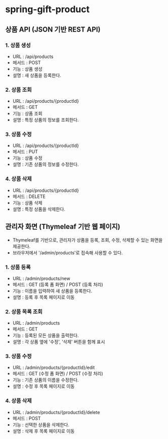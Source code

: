 # spring-gift-product

## 상품 API (JSON 기반 REST API)

### 1. 상품 생성

- URL : /api/products
- 메서드 : POST
- 기능 : 상품 생성
- 설명 : 새 상품을 등록한다.

### 2. 상품 조회

- URL : /api/products/{productId}
- 메서드 : GET
- 기능 : 상품 조회
- 설명 : 특정 상품의 정보를 조회한다.

### 3. 상품 수정

- URL : /api/products/{productId}
- 메서드 : PUT
- 기능 : 상품 수정
- 설명 : 기존 상품의 정보를 수정한다.

### 4. 상품 삭제

- URL : /api/products/{productId}
- 메서드 : DELETE
- 기능 : 상품 삭제
- 설명 : 특정 상품을 삭제한다.

## 관리자 화면 (Thymeleaf 기반 웹 페이지)

- Thymeleaf를 기반으로, 관리자가 상품을 등록, 조회, 수정, 삭제할 수 있는 화면을 제공한다.
- 브라우저에서 '/admin/products'로 접속해 사용할 수 있다.

### 1. 상품 등록

- URL : /admin/products/new
- 메서드 : GET (등록 폼 화면) / POST (등록 처리)
- 기능 : 이름을 입력하여 새 상품을 등록한다.
- 설명 : 등록 후 목록 페이지로 이동

### 2. 상품 목록 조회

- URL : /admin/products
- 메서드 : GET
- 기능 : 등록된 모든 상품을 출력한다.
- 설명 : 각 상품 옆에 '수정', '삭제' 버튼을 함께 표시

### 3. 상품 수정

- URL : /admin/products/{productId}/edit
- 메서드 : GET (수정 폼 화면) / POST (수정 처리)
- 기능 : 기존 상품의 이름을 수정한다.
- 설명 : 수정 후 목록 페이지로 이동

### 4. 상품 삭제

- URL : /admin/products/{productId}/delete
- 메서드 : POST
- 기능 : 선택한 상품을 삭제한다.
- 설명 : 삭제 후 목록 페이지로 이동


